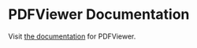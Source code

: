 # PDFViewer Documentation

Visit [the documentation](https://pandoa.github.io/PDFViewer/) for PDFViewer.
